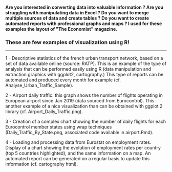 #### Are you interested in converting data into valuable information ? Are you struggling with manipulating data in Excel ?  Do you want to merge multiple sources of data and create tables ? Do you want to create automated reports with professional graphs and maps ? I used for these examples the layout of "The Economist" magazine.

### These are few examples of visualization using R!
--------------------------------------------------

1 - Descriptive statistics of the french urban transport network, based on a set of data available online (source: RATP). This is an example of the type of analysis that can be performed easily using R (data manipulation and extraction graphics with ggplot2, cartography.) This type of reports can be automated and produced every month for example (cf. Analyse_Urban_Traffic_Sample).

2 - Airport daily traffic: this graph shows the number of flights operating in European airport since Jan 2019 (data sourced from Eurocontrol). This another example of a nice visualization than can be obtained with ggplot 2 library (cf. Airport_Daily_Traffic.png).

3 - Creation of a complex chart showing the number of daily flights for each Eurocontrol member states using wrap techniques (Daily_Traffic_By_State.png, associated code available in airport.Rmd).

4 - Loading and processing data from Eurostat on employment rates. Display of a chart showing the evolution of employment rates per country (top 5 countries highlighted), and the same information on a map. An automated report can be generated on a regular basis to update this information (cf. cartography html). 
